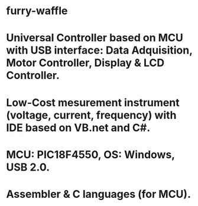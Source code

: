 # furry-waffle
# Universal Controller based on MCU with USB interface: Data Adquisition, Motor Controller, Display & LCD Controller.
# Low-Cost mesurement instrument (voltage, current, frequency) with IDE based on VB.net and C#.
# MCU: PIC18F4550, OS: Windows, USB 2.0.
# Assembler & C languages (for MCU).
